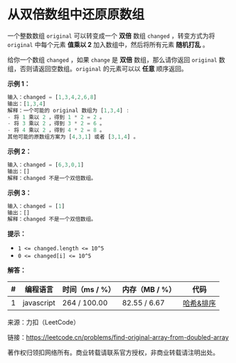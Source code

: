 # 从双倍数组中还原原数组

一个整数数组 `original` 可以转变成一个 **双倍** 数组 `changed` ，转变方式为将 `original` 中每个元素 **值乘以 2** 加入数组中，然后将所有元素 **随机打乱** 。

给你一个数组 `changed` ，如果 `change` 是 **双倍** 数组，那么请你返回 `original` 数组，否则请返回空数组。`original` 的元素可以以 **任意** 顺序返回。

**示例 1：**

``` javascript
输入：changed = [1,3,4,2,6,8]
输出：[1,3,4]
解释：一个可能的 original 数组为 [1,3,4] :
- 将 1 乘以 2 ，得到 1 * 2 = 2 。
- 将 3 乘以 2 ，得到 3 * 2 = 6 。
- 将 4 乘以 2 ，得到 4 * 2 = 8 。
其他可能的原数组方案为 [4,3,1] 或者 [3,1,4] 。
```

**示例 2：**

``` javascript
输入：changed = [6,3,0,1]
输出：[]
解释：changed 不是一个双倍数组。
```

**示例 3：**

``` javascript
输入：changed = [1]
输出：[]
解释：changed 不是一个双倍数组。
```

**提示：**

- `1 <= changed.length <= 10^5`
- `0 <= changed[i] <= 10^5`

**解答：**

**#**|**编程语言**|**时间（ms / %）**|**内存（MB / %）**|**代码**
--|--|--|--|--
1|javascript|264 / 100.00|82.55 / 6.67|[哈希&排序](./javascript/ac_v1.js)

来源：力扣（LeetCode）

链接：https://leetcode.cn/problems/find-original-array-from-doubled-array

著作权归领扣网络所有。商业转载请联系官方授权，非商业转载请注明出处。

